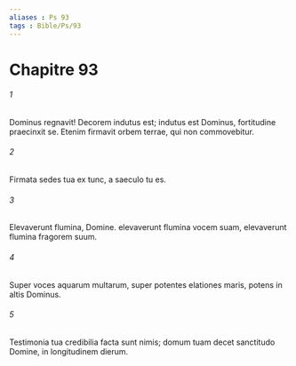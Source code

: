 ```yaml
---
aliases : Ps 93
tags : Bible/Ps/93
---
```


# Chapitre 93

###### 1
Dominus regnavit! Decorem indutus est; indutus est Dominus, fortitudine praecinxit se. Etenim firmavit orbem terrae, qui non commovebitur.
###### 2
Firmata sedes tua ex tunc, a saeculo tu es.
###### 3
Elevaverunt flumina, Domine. elevaverunt flumina vocem suam, elevaverunt flumina fragorem suum.
###### 4
Super voces aquarum multarum, super potentes elationes maris, potens in altis Dominus.
###### 5
Testimonia tua credibilia facta sunt nimis; domum tuam decet sanctitudo Domine, in longitudinem dierum.
